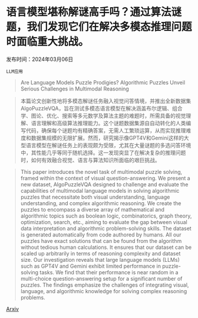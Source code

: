 # 语言模型堪称解谜高手吗？通过算法谜题，我们发现它们在解决多模态推理问题时面临重大挑战。

发布时间：2024年03月06日

`LLM应用`

> Are Language Models Puzzle Prodigies? Algorithmic Puzzles Unveil Serious Challenges in Multimodal Reasoning

> 本篇论文创新性地将多模态解谜任务融入视觉问答情境，并推出全新数据集 AlgoPuzzleVQA，旨在测试多模态语言模型在解决涵盖布尔逻辑、组合学、图论、优化、搜索等多元数学及算法主题的难题时，所需具备的视觉理解、语言理解和高级算法推理能力。这个谜题数据集源自自动转化的人类编写代码，确保每个谜题均有精确答案，无需人工繁琐运算，从而实现推理难度和数据集规模的无限扩展。然而，研究揭示像GPT4V和Gemini这样的大型语言模型在解谜任务上的表现颇为受限，尤其在大量谜题的多选问答环境中，其性能几乎等同于随机选择。这一发现突显了在解决复杂的推理问题时，如何有效融合视觉、语言与算法知识所面临的艰巨挑战。

> This paper introduces the novel task of multimodal puzzle solving, framed within the context of visual question-answering. We present a new dataset, AlgoPuzzleVQA designed to challenge and evaluate the capabilities of multimodal language models in solving algorithmic puzzles that necessitate both visual understanding, language understanding, and complex algorithmic reasoning. We create the puzzles to encompass a diverse array of mathematical and algorithmic topics such as boolean logic, combinatorics, graph theory, optimization, search, etc., aiming to evaluate the gap between visual data interpretation and algorithmic problem-solving skills. The dataset is generated automatically from code authored by humans. All our puzzles have exact solutions that can be found from the algorithm without tedious human calculations. It ensures that our dataset can be scaled up arbitrarily in terms of reasoning complexity and dataset size. Our investigation reveals that large language models (LLMs) such as GPT4V and Gemini exhibit limited performance in puzzle-solving tasks. We find that their performance is near random in a multi-choice question-answering setup for a significant number of puzzles. The findings emphasize the challenges of integrating visual, language, and algorithmic knowledge for solving complex reasoning problems.

[Arxiv](https://arxiv.org/abs/2403.03864)
